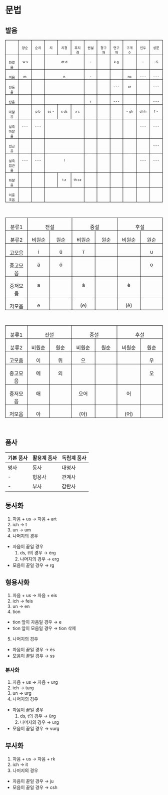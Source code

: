 # 문법

## 발음

<html>

<head>
<meta http-equiv=Content-Type content="text/html; charset=utf-8">
<meta name=Generator content="Microsoft Word 15 (filtered)">

</head>

<body lang=EN-US style='word-wrap:break-word'>

<div class=WordSection1>

<table class=MsoTableGrid border=1 cellspacing=0 cellpadding=0
 style='border-collapse:collapse;border:none'>
 <tr>
  <td width=50 valign=top style='width:37.6pt;border:solid windowtext 1.0pt;
  padding:0in 5.4pt 0in 5.4pt'>
  <p class=MsoNormal align=center style='margin-bottom:0in;text-align:center;
  line-height:normal'><span style='font-size:8.0pt'>&nbsp;</span></p>
  </td>
  <td width=50 valign=top style='width:37.6pt;border:solid windowtext 1.0pt;
  border-left:none;padding:0in 5.4pt 0in 5.4pt'>
  <p class=MsoNormal align=center style='margin-bottom:0in;text-align:center;
  line-height:normal'><span lang=KO style='font-size:8.0pt'>양순</span></p>
  </td>
  <td width=50 valign=top style='width:37.6pt;border:solid windowtext 1.0pt;
  border-left:none;padding:0in 5.4pt 0in 5.4pt'>
  <p class=MsoNormal align=center style='margin-bottom:0in;text-align:center;
  line-height:normal'><span lang=KO style='font-size:8.0pt'>순치</span></p>
  </td>
  <td width=50 valign=top style='width:37.6pt;border:solid windowtext 1.0pt;
  border-left:none;padding:0in 5.4pt 0in 5.4pt'>
  <p class=MsoNormal align=center style='margin-bottom:0in;text-align:center;
  line-height:normal'><span lang=KO style='font-size:8.0pt'>치</span></p>
  </td>
  <td width=50 valign=top style='width:37.6pt;border:solid windowtext 1.0pt;
  border-left:none;padding:0in 5.4pt 0in 5.4pt'>
  <p class=MsoNormal align=center style='margin-bottom:0in;text-align:center;
  line-height:normal'><span lang=KO style='font-size:8.0pt'>치경</span></p>
  </td>
  <td width=50 valign=top style='width:37.6pt;border:solid windowtext 1.0pt;
  border-left:none;padding:0in 5.4pt 0in 5.4pt'>
  <p class=MsoNormal align=center style='margin-bottom:0in;text-align:center;
  line-height:normal'><span lang=KO style='font-size:8.0pt'>후치경</span></p>
  </td>
  <td width=50 valign=top style='width:37.6pt;border:solid windowtext 1.0pt;
  border-left:none;padding:0in 5.4pt 0in 5.4pt'>
  <p class=MsoNormal align=center style='margin-bottom:0in;text-align:center;
  line-height:normal'><span lang=KO style='font-size:8.0pt'>권설</span></p>
  </td>
  <td width=50 valign=top style='width:37.6pt;border:solid windowtext 1.0pt;
  border-left:none;padding:0in 5.4pt 0in 5.4pt'>
  <p class=MsoNormal align=center style='margin-bottom:0in;text-align:center;
  line-height:normal'><span lang=KO style='font-size:8.0pt'>경구개</span></p>
  </td>
  <td width=50 valign=top style='width:37.6pt;border:solid windowtext 1.0pt;
  border-left:none;padding:0in 5.4pt 0in 5.4pt'>
  <p class=MsoNormal align=center style='margin-bottom:0in;text-align:center;
  line-height:normal'><span lang=KO style='font-size:8.0pt'>연구개</span></p>
  </td>
  <td width=50 valign=top style='width:37.6pt;border:solid windowtext 1.0pt;
  border-left:none;padding:0in 5.4pt 0in 5.4pt'>
  <p class=MsoNormal align=center style='margin-bottom:0in;text-align:center;
  line-height:normal'><span lang=KO style='font-size:8.0pt'>구개수</span></p>
  </td>
  <td width=50 valign=top style='width:37.6pt;border:solid windowtext 1.0pt;
  border-left:none;padding:0in 5.4pt 0in 5.4pt'>
  <p class=MsoNormal align=center style='margin-bottom:0in;text-align:center;
  line-height:normal'><span lang=KO style='font-size:8.0pt'>인두</span></p>
  </td>
  <td width=50 valign=top style='width:37.6pt;border:solid windowtext 1.0pt;
  border-left:none;padding:0in 5.4pt 0in 5.4pt'>
  <p class=MsoNormal align=center style='margin-bottom:0in;text-align:center;
  line-height:normal'><span lang=KO style='font-size:8.0pt'>성문</span></p>
  </td>
 </tr>
 <tr>
  <td width=50 valign=top style='width:37.6pt;border:solid windowtext 1.0pt;
  border-top:none;padding:0in 5.4pt 0in 5.4pt'>
  <p class=MsoNormal align=center style='margin-bottom:0in;text-align:center;
  line-height:normal'><span lang=KO style='font-size:8.0pt'>파열음</span></p>
  </td>
  <td width=50 valign=top style='width:37.6pt;border-top:none;border-left:none;
  border-bottom:solid windowtext 1.0pt;border-right:solid windowtext 1.0pt;
  padding:0in 5.4pt 0in 5.4pt'>
  <p class=MsoNormal align=center style='margin-bottom:0in;text-align:center;
  line-height:normal'><span style='font-size:8.0pt'> w v</span></p>
  </td>
  <td width=10 valign=top style='width:37.6pt;border-top:none;border-left:none;
  border-bottom:solid windowtext 1.0pt;border-right:solid windowtext 1.0pt;
  padding:0in 5.4pt 0in 5.4pt'>
  <p class=MsoNormal align=center style='margin-bottom:0in;text-align:center;
  line-height:normal'><span style='font-size:8.0pt'>&nbsp;</span></p>
  </td>
  <td width=150 colspan=3 valign=top style='width:112.8pt;border-top:none;
  border-left:none;border-bottom:solid windowtext 1.0pt;border-right:solid windowtext 1.0pt;
  padding:0in 5.4pt 0in 5.4pt'>
  <p class=MsoNormal align=center style='margin-bottom:0in;text-align:center;
  line-height:normal'><span style='font-size:8.0pt'>dt d</span></p>
  </td>
  <td width=50 valign=top style='width:37.6pt;border-top:none;border-left:none;
  border-bottom:solid windowtext 1.0pt;border-right:solid windowtext 1.0pt;
  padding:0in 5.4pt 0in 5.4pt'>
  <p class=MsoNormal align=center style='margin-bottom:0in;text-align:center;
  line-height:normal'><span style='font-size:8.0pt'>-</span></p>
  </td>
  <td width=50 valign=top style='width:37.6pt;border-top:none;border-left:none;
  border-bottom:solid windowtext 1.0pt;border-right:solid windowtext 1.0pt;
  padding:0in 5.4pt 0in 5.4pt'>
  <p class=MsoNormal align=center style='margin-bottom:0in;text-align:center;
  line-height:normal'><span style='font-size:8.0pt'>&nbsp;</span></p>
  </td>
  <td width=50 valign=top style='width:37.6pt;border-top:none;border-left:none;
  border-bottom:solid windowtext 1.0pt;border-right:solid windowtext 1.0pt;
  padding:0in 5.4pt 0in 5.4pt'>
  <p class=MsoNormal align=center style='margin-bottom:0in;text-align:center;
  line-height:normal'><span style='font-size:8.0pt'>k g</span></p>
  </td>
  <td width=50 valign=top style='width:37.6pt;border-top:none;border-left:none;
  border-bottom:solid windowtext 1.0pt;border-right:solid windowtext 1.0pt;
  padding:0in 5.4pt 0in 5.4pt'>
  <p class=MsoNormal align=center style='margin-bottom:0in;text-align:center;
  line-height:normal'><span style='font-size:8.0pt'>&nbsp;</span></p>
  </td>
  <td width=50 valign=top style='width:37.6pt;border-top:none;border-left:none;
  border-bottom:solid windowtext 1.0pt;border-right:solid windowtext 1.0pt;
  padding:0in 5.4pt 0in 5.4pt'>
  <p class=MsoNormal align=center style='margin-bottom:0in;text-align:center;
  line-height:normal'><span style='font-size:8.0pt'>-</span></p>
  </td>
  <td width=50 valign=top style='width:37.6pt;border-top:none;border-left:none;
  border-bottom:solid windowtext 1.0pt;border-right:solid windowtext 1.0pt;
  padding:0in 5.4pt 0in 5.4pt'>
  <p class=MsoNormal align=center style='margin-bottom:0in;text-align:center;
  line-height:normal'><span style='font-size:8.0pt'>-S</span></p>
  </td>
 </tr>
 <tr>
  <td width=50 valign=top style='width:37.6pt;border:solid windowtext 1.0pt;
  border-top:none;padding:0in 5.4pt 0in 5.4pt'>
  <p class=MsoNormal align=center style='margin-bottom:0in;text-align:center;
  line-height:normal'><span lang=KO style='font-size:8.0pt'>비음</span></p>
  </td>
  <td width=50 valign=top style='width:37.6pt;border-top:none;border-left:none;
  border-bottom:solid windowtext 1.0pt;border-right:solid windowtext 1.0pt;
  padding:0in 5.4pt 0in 5.4pt'>
  <p class=MsoNormal align=center style='margin-bottom:0in;text-align:center;
  line-height:normal'><span style='font-size:8.0pt'>m</span></p>
  </td>
  <td width=50 valign=top style='width:37.6pt;border-top:none;border-left:none;
  border-bottom:solid windowtext 1.0pt;border-right:solid windowtext 1.0pt;
  padding:0in 5.4pt 0in 5.4pt'>
  <p class=MsoNormal align=center style='margin-bottom:0in;text-align:center;
  line-height:normal'><span style='font-size:8.0pt'>&nbsp;</span></p>
  </td>
  <td width=150 colspan=3 valign=top style='width:112.8pt;border-top:none;
  border-left:none;border-bottom:solid windowtext 1.0pt;border-right:solid windowtext 1.0pt;
  padding:0in 5.4pt 0in 5.4pt'>
  <p class=MsoNormal align=center style='margin-bottom:0in;text-align:center;
  line-height:normal'><span style='font-size:8.0pt'>n</span></p>
  </td>
  <td width=50 valign=top style='width:37.6pt;border-top:none;border-left:none;
  border-bottom:solid windowtext 1.0pt;border-right:solid windowtext 1.0pt;
  padding:0in 5.4pt 0in 5.4pt'>
  <p class=MsoNormal align=center style='margin-bottom:0in;text-align:center;
  line-height:normal'><span style='font-size:8.0pt'>-</span></p>
  </td>
  <td width=50 valign=top style='width:37.6pt;border-top:none;border-left:none;
  border-bottom:solid windowtext 1.0pt;border-right:solid windowtext 1.0pt;
  padding:0in 5.4pt 0in 5.4pt'>
  <p class=MsoNormal align=center style='margin-bottom:0in;text-align:center;
  line-height:normal'><span style='font-size:8.0pt'>&nbsp;</span></p>
  </td>
  <td width=50 valign=top style='width:37.6pt;border-top:none;border-left:none;
  border-bottom:solid windowtext 1.0pt;border-right:solid windowtext 1.0pt;
  padding:0in 5.4pt 0in 5.4pt'>
  <p class=MsoNormal align=center style='margin-bottom:0in;text-align:center;
  line-height:normal'><span style='font-size:8.0pt'>&nbsp;</span></p>
  </td>
  <td width=50 valign=top style='width:37.6pt;border-top:none;border-left:none;
  border-bottom:solid windowtext 1.0pt;border-right:solid windowtext 1.0pt;
  padding:0in 5.4pt 0in 5.4pt'>
  <p class=MsoNormal align=center style='margin-bottom:0in;text-align:center;
  line-height:normal'><span style='font-size:8.0pt'>nc</span></p>
  </td>
  <td width=50 valign=top style='width:37.6pt;border-top:none;border-left:none;
  border-bottom:solid windowtext 1.0pt;border-right:solid windowtext 1.0pt;
  padding:0in 5.4pt 0in 5.4pt'>
  <p class=MsoNormal align=center style='margin-bottom:0in;text-align:center;
  line-height:normal'><span style='font-size:8.0pt'>---</span></p>
  </td>
  <td width=50 valign=top style='width:37.6pt;border-top:none;border-left:none;
  border-bottom:solid windowtext 1.0pt;border-right:solid windowtext 1.0pt;
  padding:0in 5.4pt 0in 5.4pt'>
  <p class=MsoNormal align=center style='margin-bottom:0in;text-align:center;
  line-height:normal'><span style='font-size:8.0pt'>---</span></p>
  </td>
 </tr>
 <tr>
  <td width=50 valign=top style='width:37.6pt;border:solid windowtext 1.0pt;
  border-top:none;padding:0in 5.4pt 0in 5.4pt'>
  <p class=MsoNormal align=center style='margin-bottom:0in;text-align:center;
  line-height:normal'><span lang=KO style='font-size:8.0pt'>전동음</span></p>
  </td>
  <td width=50 valign=top style='width:37.6pt;border-top:none;border-left:none;
  border-bottom:solid windowtext 1.0pt;border-right:solid windowtext 1.0pt;
  padding:0in 5.4pt 0in 5.4pt'>
  <p class=MsoNormal align=center style='margin-bottom:0in;text-align:center;
  line-height:normal'><span style='font-size:8.0pt'>&nbsp;</span></p>
  </td>
  <td width=50 valign=top style='width:37.6pt;border-top:none;border-left:none;
  border-bottom:solid windowtext 1.0pt;border-right:solid windowtext 1.0pt;
  padding:0in 5.4pt 0in 5.4pt'>
  <p class=MsoNormal align=center style='margin-bottom:0in;text-align:center;
  line-height:normal'><span style='font-size:8.0pt'>&nbsp;</span></p>
  </td>
  <td width=150 colspan=3 valign=top style='width:112.8pt;border-top:none;
  border-left:none;border-bottom:solid windowtext 1.0pt;border-right:solid windowtext 1.0pt;
  padding:0in 5.4pt 0in 5.4pt'>
  <p class=MsoNormal align=center style='margin-bottom:0in;text-align:center;
  line-height:normal'><span style='font-size:8.0pt'>&nbsp;</span></p>
  </td>
  <td width=50 valign=top style='width:37.6pt;border-top:none;border-left:none;
  border-bottom:solid windowtext 1.0pt;border-right:solid windowtext 1.0pt;
  padding:0in 5.4pt 0in 5.4pt'>
  <p class=MsoNormal align=center style='margin-bottom:0in;text-align:center;
  line-height:normal'><span style='font-size:8.0pt'>&nbsp;</span></p>
  </td>
  <td width=50 valign=top style='width:37.6pt;border-top:none;border-left:none;
  border-bottom:solid windowtext 1.0pt;border-right:solid windowtext 1.0pt;
  padding:0in 5.4pt 0in 5.4pt'>
  <p class=MsoNormal align=center style='margin-bottom:0in;text-align:center;
  line-height:normal'><span style='font-size:8.0pt'>&nbsp;</span></p>
  </td>
  <td width=50 valign=top style='width:37.6pt;border-top:none;border-left:none;
  border-bottom:solid windowtext 1.0pt;border-right:solid windowtext 1.0pt;
  padding:0in 5.4pt 0in 5.4pt'>
  <p class=MsoNormal align=center style='margin-bottom:0in;text-align:center;
  line-height:normal'><span style='font-size:8.0pt'>---</span></p>
  </td>
  <td width=50 valign=top style='width:37.6pt;border-top:none;border-left:none;
  border-bottom:solid windowtext 1.0pt;border-right:solid windowtext 1.0pt;
  padding:0in 5.4pt 0in 5.4pt'>
  <p class=MsoNormal align=center style='margin-bottom:0in;text-align:center;
  line-height:normal'><span style='font-size:8.0pt'>cr</span></p>
  </td>
  <td width=50 valign=top style='width:37.6pt;border-top:none;border-left:none;
  border-bottom:solid windowtext 1.0pt;border-right:solid windowtext 1.0pt;
  padding:0in 5.4pt 0in 5.4pt'>
  <p class=MsoNormal align=center style='margin-bottom:0in;text-align:center;
  line-height:normal'><span style='font-size:8.0pt'>&nbsp;</span></p>
  </td>
  <td width=50 valign=top style='width:37.6pt;border-top:none;border-left:none;
  border-bottom:solid windowtext 1.0pt;border-right:solid windowtext 1.0pt;
  padding:0in 5.4pt 0in 5.4pt'>
  <p class=MsoNormal align=center style='margin-bottom:0in;text-align:center;
  line-height:normal'><span style='font-size:8.0pt'>---</span></p>
  </td>
 </tr>
 <tr>
  <td width=50 valign=top style='width:37.6pt;border:solid windowtext 1.0pt;
  border-top:none;padding:0in 5.4pt 0in 5.4pt'>
  <p class=MsoNormal align=center style='margin-bottom:0in;text-align:center;
  line-height:normal'><span lang=KO style='font-size:8.0pt'>탄음</span></p>
  </td>
  <td width=50 valign=top style='width:37.6pt;border-top:none;border-left:none;
  border-bottom:solid windowtext 1.0pt;border-right:solid windowtext 1.0pt;
  padding:0in 5.4pt 0in 5.4pt'>
  <p class=MsoNormal align=center style='margin-bottom:0in;text-align:center;
  line-height:normal'><span style='font-size:8.0pt'>&nbsp;</span></p>
  </td>
  <td width=50 valign=top style='width:37.6pt;border-top:none;border-left:none;
  border-bottom:solid windowtext 1.0pt;border-right:solid windowtext 1.0pt;
  padding:0in 5.4pt 0in 5.4pt'>
  <p class=MsoNormal align=center style='margin-bottom:0in;text-align:center;
  line-height:normal'><span style='font-size:8.0pt'>&nbsp;</span></p>
  </td>
  <td width=150 colspan=3 valign=top style='width:112.8pt;border-top:none;
  border-left:none;border-bottom:solid windowtext 1.0pt;border-right:solid windowtext 1.0pt;
  padding:0in 5.4pt 0in 5.4pt'>
  <p class=MsoNormal align=center style='margin-bottom:0in;text-align:center;
  line-height:normal'><span style='font-size:8.0pt'>&nbsp;</span></p>
  </td>
  <td width=50 valign=top style='width:37.6pt;border-top:none;border-left:none;
  border-bottom:solid windowtext 1.0pt;border-right:solid windowtext 1.0pt;
  padding:0in 5.4pt 0in 5.4pt'>
  <p class=MsoNormal align=center style='margin-bottom:0in;text-align:center;
  line-height:normal'><span style='font-size:8.0pt'>r</span></p>
  </td>
  <td width=50 valign=top style='width:37.6pt;border-top:none;border-left:none;
  border-bottom:solid windowtext 1.0pt;border-right:solid windowtext 1.0pt;
  padding:0in 5.4pt 0in 5.4pt'>
  <p class=MsoNormal align=center style='margin-bottom:0in;text-align:center;
  line-height:normal'><span style='font-size:8.0pt'>&nbsp;</span></p>
  </td>
  <td width=50 valign=top style='width:37.6pt;border-top:none;border-left:none;
  border-bottom:solid windowtext 1.0pt;border-right:solid windowtext 1.0pt;
  padding:0in 5.4pt 0in 5.4pt'>
  <p class=MsoNormal align=center style='margin-bottom:0in;text-align:center;
  line-height:normal'><span style='font-size:8.0pt'>---</span></p>
  </td>
  <td width=50 valign=top style='width:37.6pt;border-top:none;border-left:none;
  border-bottom:solid windowtext 1.0pt;border-right:solid windowtext 1.0pt;
  padding:0in 5.4pt 0in 5.4pt'>
  <p class=MsoNormal align=center style='margin-bottom:0in;text-align:center;
  line-height:normal'><span style='font-size:8.0pt'>&nbsp;</span></p>
  </td>
  <td width=50 valign=top style='width:37.6pt;border-top:none;border-left:none;
  border-bottom:solid windowtext 1.0pt;border-right:solid windowtext 1.0pt;
  padding:0in 5.4pt 0in 5.4pt'>
  <p class=MsoNormal align=center style='margin-bottom:0in;text-align:center;
  line-height:normal'><span style='font-size:8.0pt'>&nbsp;</span></p>
  </td>
  <td width=50 valign=top style='width:37.6pt;border-top:none;border-left:none;
  border-bottom:solid windowtext 1.0pt;border-right:solid windowtext 1.0pt;
  padding:0in 5.4pt 0in 5.4pt'>
  <p class=MsoNormal align=center style='margin-bottom:0in;text-align:center;
  line-height:normal'><span style='font-size:8.0pt'>---</span></p>
  </td>
 </tr>
 <tr>
  <td width=50 valign=top style='width:37.6pt;border:solid windowtext 1.0pt;
  border-top:none;padding:0in 5.4pt 0in 5.4pt'>
  <p class=MsoNormal align=center style='margin-bottom:0in;text-align:center;
  line-height:normal'><span lang=KO style='font-size:8.0pt'>마찰음</span></p>
  </td>
  <td width=50 valign=top style='width:37.6pt;border-top:none;border-left:none;
  border-bottom:solid windowtext 1.0pt;border-right:solid windowtext 1.0pt;
  padding:0in 5.4pt 0in 5.4pt'>
  <p class=MsoNormal align=center style='margin-bottom:0in;text-align:center;
  line-height:normal'><span style='font-size:8.0pt'>&nbsp;</span></p>
  </td>
  <td width=50 valign=top style='width:37.6pt;border-top:none;border-left:none;
  border-bottom:solid windowtext 1.0pt;border-right:solid windowtext 1.0pt;
  padding:0in 5.4pt 0in 5.4pt'>
  <p class=MsoNormal align=center style='margin-bottom:0in;text-align:center;
  line-height:normal'><span style='font-size:8.0pt'>p b</span></p>
  </td>
  <td width=50 valign=top style='width:37.6pt;border-top:none;border-left:none;
  border-bottom:solid windowtext 1.0pt;border-right:solid windowtext 1.0pt;
  padding:0in 5.4pt 0in 5.4pt'>
  <p class=MsoNormal align=center style='margin-bottom:0in;text-align:center;
  line-height:normal'><span style='font-size:8.0pt'>ss -</span></p>
  </td>
  <td width=50 valign=top style='width:37.6pt;border-top:none;border-left:none;
  border-bottom:solid windowtext 1.0pt;border-right:solid windowtext 1.0pt;
  padding:0in 5.4pt 0in 5.4pt'>
  <p class=MsoNormal align=center style='margin-bottom:0in;text-align:center;
  line-height:normal'><span style='font-size:8.0pt'>s ds</span></p>
  </td>
  <td width=50 valign=top style='width:37.6pt;border-top:none;border-left:none;
  border-bottom:solid windowtext 1.0pt;border-right:solid windowtext 1.0pt;
  padding:0in 5.4pt 0in 5.4pt'>
  <p class=MsoNormal align=center style='margin-bottom:0in;text-align:center;
  line-height:normal'><span style='font-size:8.0pt'>x c</span></p>
  </td>
  <td width=50 valign=top style='width:37.6pt;border-top:none;border-left:none;
  border-bottom:solid windowtext 1.0pt;border-right:solid windowtext 1.0pt;
  padding:0in 5.4pt 0in 5.4pt'>
  <p class=MsoNormal align=center style='margin-bottom:0in;text-align:center;
  line-height:normal'><span style='font-size:8.0pt'>&nbsp;</span></p>
  </td>
  <td width=50 valign=top style='width:37.6pt;border-top:none;border-left:none;
  border-bottom:solid windowtext 1.0pt;border-right:solid windowtext 1.0pt;
  padding:0in 5.4pt 0in 5.4pt'>
  <p class=MsoNormal align=center style='margin-bottom:0in;text-align:center;
  line-height:normal'><span style='font-size:8.0pt'>&nbsp;</span></p>
  </td>
  <td width=50 valign=top style='width:37.6pt;border-top:none;border-left:none;
  border-bottom:solid windowtext 1.0pt;border-right:solid windowtext 1.0pt;
  padding:0in 5.4pt 0in 5.4pt'>
  <p class=MsoNormal align=center style='margin-bottom:0in;text-align:center;
  line-height:normal'><span style='font-size:8.0pt'>&nbsp;</span></p>
  </td>
  <td width=50 valign=top style='width:37.6pt;border-top:none;border-left:none;
  border-bottom:solid windowtext 1.0pt;border-right:solid windowtext 1.0pt;
  padding:0in 5.4pt 0in 5.4pt'>
  <p class=MsoNormal align=center style='margin-bottom:0in;text-align:center;
  line-height:normal'><span style='font-size:8.0pt'>- gh</span></p>
  </td>
  <td width=50 valign=top style='width:37.6pt;border-top:none;border-left:none;
  border-bottom:solid windowtext 1.0pt;border-right:solid windowtext 1.0pt;
  padding:0in 5.4pt 0in 5.4pt'>
  <p class=MsoNormal align=center style='margin-bottom:0in;text-align:center;
  line-height:normal'><span style='font-size:8.0pt'>ch h</span></p>
  </td>
  <td width=50 valign=top style='width:37.6pt;border-top:none;border-left:none;
  border-bottom:solid windowtext 1.0pt;border-right:solid windowtext 1.0pt;
  padding:0in 5.4pt 0in 5.4pt'>
  <p class=MsoNormal align=center style='margin-bottom:0in;text-align:center;
  line-height:normal'><span style='font-size:8.0pt'>f -</span></p>
  </td>
 </tr>
 <tr>
  <td width=50 valign=top style='width:37.6pt;border:solid windowtext 1.0pt;
  border-top:none;padding:0in 5.4pt 0in 5.4pt'>
  <p class=MsoNormal align=center style='margin-bottom:0in;text-align:center;
  line-height:normal'><span lang=KO style='font-size:8.0pt'>설측 마찰음</span></p>
  </td>
  <td width=50 valign=top style='width:37.6pt;border-top:none;border-left:none;
  border-bottom:solid windowtext 1.0pt;border-right:solid windowtext 1.0pt;
  padding:0in 5.4pt 0in 5.4pt'>
  <p class=MsoNormal align=center style='margin-bottom:0in;text-align:center;
  line-height:normal'><span style='font-size:8.0pt'>---</span></p>
  </td>
  <td width=50 valign=top style='width:37.6pt;border-top:none;border-left:none;
  border-bottom:solid windowtext 1.0pt;border-right:solid windowtext 1.0pt;
  padding:0in 5.4pt 0in 5.4pt'>
  <p class=MsoNormal align=center style='margin-bottom:0in;text-align:center;
  line-height:normal'><span style='font-size:8.0pt'>---</span></p>
  </td>
  <td width=150 colspan=3 valign=top style='width:112.8pt;border-top:none;
  border-left:none;border-bottom:solid windowtext 1.0pt;border-right:solid windowtext 1.0pt;
  padding:0in 5.4pt 0in 5.4pt'>
  <p class=MsoNormal align=center style='margin-bottom:0in;text-align:center;
  line-height:normal'><span style='font-size:8.0pt'>&nbsp;</span></p>
  </td>
  <td width=50 valign=top style='width:37.6pt;border-top:none;border-left:none;
  border-bottom:solid windowtext 1.0pt;border-right:solid windowtext 1.0pt;
  padding:0in 5.4pt 0in 5.4pt'>
  <p class=MsoNormal align=center style='margin-bottom:0in;text-align:center;
  line-height:normal'><span style='font-size:8.0pt'>&nbsp;</span></p>
  </td>
  <td width=50 valign=top style='width:37.6pt;border-top:none;border-left:none;
  border-bottom:solid windowtext 1.0pt;border-right:solid windowtext 1.0pt;
  padding:0in 5.4pt 0in 5.4pt'>
  <p class=MsoNormal align=center style='margin-bottom:0in;text-align:center;
  line-height:normal'><span style='font-size:8.0pt'>&nbsp;</span></p>
  </td>
  <td width=50 valign=top style='width:37.6pt;border-top:none;border-left:none;
  border-bottom:solid windowtext 1.0pt;border-right:solid windowtext 1.0pt;
  padding:0in 5.4pt 0in 5.4pt'>
  <p class=MsoNormal align=center style='margin-bottom:0in;text-align:center;
  line-height:normal'><span style='font-size:8.0pt'>&nbsp;</span></p>
  </td>
  <td width=50 valign=top style='width:37.6pt;border-top:none;border-left:none;
  border-bottom:solid windowtext 1.0pt;border-right:solid windowtext 1.0pt;
  padding:0in 5.4pt 0in 5.4pt'>
  <p class=MsoNormal align=center style='margin-bottom:0in;text-align:center;
  line-height:normal'><span style='font-size:8.0pt'>&nbsp;</span></p>
  </td>
  <td width=50 valign=top style='width:37.6pt;border-top:none;border-left:none;
  border-bottom:solid windowtext 1.0pt;border-right:solid windowtext 1.0pt;
  padding:0in 5.4pt 0in 5.4pt'>
  <p class=MsoNormal align=center style='margin-bottom:0in;text-align:center;
  line-height:normal'><span style='font-size:8.0pt'>---</span></p>
  </td>
  <td width=50 valign=top style='width:37.6pt;border-top:none;border-left:none;
  border-bottom:solid windowtext 1.0pt;border-right:solid windowtext 1.0pt;
  padding:0in 5.4pt 0in 5.4pt'>
  <p class=MsoNormal align=center style='margin-bottom:0in;text-align:center;
  line-height:normal'><span style='font-size:8.0pt'>---</span></p>
  </td>
 </tr>
 <tr>
  <td width=50 valign=top style='width:37.6pt;border:solid windowtext 1.0pt;
  border-top:none;padding:0in 5.4pt 0in 5.4pt'>
  <p class=MsoNormal align=center style='margin-bottom:0in;text-align:center;
  line-height:normal'><span lang=KO style='font-size:8.0pt'>접근음</span></p>
  </td>
  <td width=50 valign=top style='width:37.6pt;border-top:none;border-left:none;
  border-bottom:solid windowtext 1.0pt;border-right:solid windowtext 1.0pt;
  padding:0in 5.4pt 0in 5.4pt'>
  <p class=MsoNormal align=center style='margin-bottom:0in;text-align:center;
  line-height:normal'><span style='font-size:8.0pt'>&nbsp;</span></p>
  </td>
  <td width=50 valign=top style='width:37.6pt;border-top:none;border-left:none;
  border-bottom:solid windowtext 1.0pt;border-right:solid windowtext 1.0pt;
  padding:0in 5.4pt 0in 5.4pt'>
  <p class=MsoNormal align=center style='margin-bottom:0in;text-align:center;
  line-height:normal'><span style='font-size:8.0pt'>&nbsp;</span></p>
  </td>
  <td width=150 colspan=3 valign=top style='width:112.8pt;border-top:none;
  border-left:none;border-bottom:solid windowtext 1.0pt;border-right:solid windowtext 1.0pt;
  padding:0in 5.4pt 0in 5.4pt'>
  <p class=MsoNormal align=center style='margin-bottom:0in;text-align:center;
  line-height:normal'><span style='font-size:8.0pt'>&nbsp;</span></p>
  </td>
  <td width=50 valign=top style='width:37.6pt;border-top:none;border-left:none;
  border-bottom:solid windowtext 1.0pt;border-right:solid windowtext 1.0pt;
  padding:0in 5.4pt 0in 5.4pt'>
  <p class=MsoNormal align=center style='margin-bottom:0in;text-align:center;
  line-height:normal'><span style='font-size:8.0pt'>&nbsp;</span></p>
  </td>
  <td width=50 valign=top style='width:37.6pt;border-top:none;border-left:none;
  border-bottom:solid windowtext 1.0pt;border-right:solid windowtext 1.0pt;
  padding:0in 5.4pt 0in 5.4pt'>
  <p class=MsoNormal align=center style='margin-bottom:0in;text-align:center;
  line-height:normal'><span style='font-size:8.0pt'>&nbsp;</span></p>
  </td>
  <td width=50 valign=top style='width:37.6pt;border-top:none;border-left:none;
  border-bottom:solid windowtext 1.0pt;border-right:solid windowtext 1.0pt;
  padding:0in 5.4pt 0in 5.4pt'>
  <p class=MsoNormal align=center style='margin-bottom:0in;text-align:center;
  line-height:normal'><span style='font-size:8.0pt'>&nbsp;</span></p>
  </td>
  <td width=50 valign=top style='width:37.6pt;border-top:none;border-left:none;
  border-bottom:solid windowtext 1.0pt;border-right:solid windowtext 1.0pt;
  padding:0in 5.4pt 0in 5.4pt'>
  <p class=MsoNormal align=center style='margin-bottom:0in;text-align:center;
  line-height:normal'><span style='font-size:8.0pt'>&nbsp;</span></p>
  </td>
  <td width=50 valign=top style='width:37.6pt;border-top:none;border-left:none;
  border-bottom:solid windowtext 1.0pt;border-right:solid windowtext 1.0pt;
  padding:0in 5.4pt 0in 5.4pt'>
  <p class=MsoNormal align=center style='margin-bottom:0in;text-align:center;
  line-height:normal'><span style='font-size:8.0pt'>&nbsp;</span></p>
  </td>
  <td width=50 valign=top style='width:37.6pt;border-top:none;border-left:none;
  border-bottom:solid windowtext 1.0pt;border-right:solid windowtext 1.0pt;
  padding:0in 5.4pt 0in 5.4pt'>
  <p class=MsoNormal align=center style='margin-bottom:0in;text-align:center;
  line-height:normal'><span style='font-size:8.0pt'>---</span></p>
  </td>
 </tr>
 <tr>
  <td width=50 valign=top style='width:37.6pt;border:solid windowtext 1.0pt;
  border-top:none;padding:0in 5.4pt 0in 5.4pt'>
  <p class=MsoNormal align=center style='margin-bottom:0in;text-align:center;
  line-height:normal'><span lang=KO style='font-size:8.0pt'>설측 접근음</span></p>
  </td>
  <td width=50 valign=top style='width:37.6pt;border-top:none;border-left:none;
  border-bottom:solid windowtext 1.0pt;border-right:solid windowtext 1.0pt;
  padding:0in 5.4pt 0in 5.4pt'>
  <p class=MsoNormal align=center style='margin-bottom:0in;text-align:center;
  line-height:normal'><span style='font-size:8.0pt'>---</span></p>
  </td>
  <td width=50 valign=top style='width:37.6pt;border-top:none;border-left:none;
  border-bottom:solid windowtext 1.0pt;border-right:solid windowtext 1.0pt;
  padding:0in 5.4pt 0in 5.4pt'>
  <p class=MsoNormal align=center style='margin-bottom:0in;text-align:center;
  line-height:normal'><span style='font-size:8.0pt'>---</span></p>
  </td>
  <td width=150 colspan=3 valign=top style='width:112.8pt;border-top:none;
  border-left:none;border-bottom:solid windowtext 1.0pt;border-right:solid windowtext 1.0pt;
  padding:0in 5.4pt 0in 5.4pt'>
  <p class=MsoNormal align=center style='margin-bottom:0in;text-align:center;
  line-height:normal'><span style='font-size:8.0pt'>l</span></p>
  </td>
  <td width=50 valign=top style='width:37.6pt;border-top:none;border-left:none;
  border-bottom:solid windowtext 1.0pt;border-right:solid windowtext 1.0pt;
  padding:0in 5.4pt 0in 5.4pt'>
  <p class=MsoNormal align=center style='margin-bottom:0in;text-align:center;
  line-height:normal'><span style='font-size:8.0pt'>&nbsp;</span></p>
  </td>
  <td width=50 valign=top style='width:37.6pt;border-top:none;border-left:none;
  border-bottom:solid windowtext 1.0pt;border-right:solid windowtext 1.0pt;
  padding:0in 5.4pt 0in 5.4pt'>
  <p class=MsoNormal align=center style='margin-bottom:0in;text-align:center;
  line-height:normal'><span style='font-size:8.0pt'>&nbsp;</span></p>
  </td>
  <td width=50 valign=top style='width:37.6pt;border-top:none;border-left:none;
  border-bottom:solid windowtext 1.0pt;border-right:solid windowtext 1.0pt;
  padding:0in 5.4pt 0in 5.4pt'>
  <p class=MsoNormal align=center style='margin-bottom:0in;text-align:center;
  line-height:normal'><span style='font-size:8.0pt'>&nbsp;</span></p>
  </td>
  <td width=50 valign=top style='width:37.6pt;border-top:none;border-left:none;
  border-bottom:solid windowtext 1.0pt;border-right:solid windowtext 1.0pt;
  padding:0in 5.4pt 0in 5.4pt'>
  <p class=MsoNormal align=center style='margin-bottom:0in;text-align:center;
  line-height:normal'><span style='font-size:8.0pt'>&nbsp;</span></p>
  </td>
  <td width=50 valign=top style='width:37.6pt;border-top:none;border-left:none;
  border-bottom:solid windowtext 1.0pt;border-right:solid windowtext 1.0pt;
  padding:0in 5.4pt 0in 5.4pt'>
  <p class=MsoNormal align=center style='margin-bottom:0in;text-align:center;
  line-height:normal'><span style='font-size:8.0pt'>---</span></p>
  </td>
  <td width=50 valign=top style='width:37.6pt;border-top:none;border-left:none;
  border-bottom:solid windowtext 1.0pt;border-right:solid windowtext 1.0pt;
  padding:0in 5.4pt 0in 5.4pt'>
  <p class=MsoNormal align=center style='margin-bottom:0in;text-align:center;
  line-height:normal'><span style='font-size:8.0pt'>---</span></p>
  </td>
 </tr>
 <tr>
  <td width=50 valign=top style='width:37.6pt;border:solid windowtext 1.0pt;
  border-top:none;padding:0in 5.4pt 0in 5.4pt'>
  <p class=MsoNormal align=center style='margin-bottom:0in;text-align:center;
  line-height:normal'><span lang=KO style='font-size:8.0pt'>파찰음</span></p>
  </td>
  <td width=50 valign=top style='width:37.6pt;border-top:none;border-left:none;
  border-bottom:solid windowtext 1.0pt;border-right:solid windowtext 1.0pt;
  padding:0in 5.4pt 0in 5.4pt'>
  <p class=MsoNormal align=center style='margin-bottom:0in;text-align:center;
  line-height:normal'><span style='font-size:8.0pt'>&nbsp;</span></p>
  </td>
  <td width=50 valign=top style='width:37.6pt;border-top:none;border-left:none;
  border-bottom:solid windowtext 1.0pt;border-right:solid windowtext 1.0pt;
  padding:0in 5.4pt 0in 5.4pt'>
  <p class=MsoNormal align=center style='margin-bottom:0in;text-align:center;
  line-height:normal'><span style='font-size:8.0pt'>&nbsp;</span></p>
  </td>
  <td width=50 valign=top style='width:37.6pt;border-top:none;border-left:none;
  border-bottom:solid windowtext 1.0pt;border-right:solid windowtext 1.0pt;
  padding:0in 5.4pt 0in 5.4pt'>
  <p class=MsoNormal align=center style='margin-bottom:0in;text-align:center;
  line-height:normal'><span style='font-size:8.0pt'>&nbsp;</span></p>
  </td>
  <td width=50 valign=top style='width:37.6pt;border-top:none;border-left:none;
  border-bottom:solid windowtext 1.0pt;border-right:solid windowtext 1.0pt;
  padding:0in 5.4pt 0in 5.4pt'>
  <p class=MsoNormal align=center style='margin-bottom:0in;text-align:center;
  line-height:normal'><span style='font-size:8.0pt'>t z</span></p>
  </td>
  <td width=50 valign=top style='width:37.6pt;border-top:none;border-left:none;
  border-bottom:solid windowtext 1.0pt;border-right:solid windowtext 1.0pt;
  padding:0in 5.4pt 0in 5.4pt'>
  <p class=MsoNormal align=center style='margin-bottom:0in;text-align:center;
  line-height:normal'><span style='font-size:8.0pt'>th cz</span></p>
  </td>
  <td width=50 valign=top style='width:37.6pt;border-top:none;border-left:none;
  border-bottom:solid windowtext 1.0pt;border-right:solid windowtext 1.0pt;
  padding:0in 5.4pt 0in 5.4pt'>
  <p class=MsoNormal align=center style='margin-bottom:0in;text-align:center;
  line-height:normal'><span style='font-size:8.0pt'>&nbsp;</span></p>
  </td>
  <td width=50 valign=top style='width:37.6pt;border-top:none;border-left:none;
  border-bottom:solid windowtext 1.0pt;border-right:solid windowtext 1.0pt;
  padding:0in 5.4pt 0in 5.4pt'>
  <p class=MsoNormal align=center style='margin-bottom:0in;text-align:center;
  line-height:normal'><span style='font-size:8.0pt'>&nbsp;</span></p>
  </td>
  <td width=50 valign=top style='width:37.6pt;border-top:none;border-left:none;
  border-bottom:solid windowtext 1.0pt;border-right:solid windowtext 1.0pt;
  padding:0in 5.4pt 0in 5.4pt'>
  <p class=MsoNormal align=center style='margin-bottom:0in;text-align:center;
  line-height:normal'><span style='font-size:8.0pt'>&nbsp;</span></p>
  </td>
  <td width=50 valign=top style='width:37.6pt;border-top:none;border-left:none;
  border-bottom:solid windowtext 1.0pt;border-right:solid windowtext 1.0pt;
  padding:0in 5.4pt 0in 5.4pt'>
  <p class=MsoNormal align=center style='margin-bottom:0in;text-align:center;
  line-height:normal'><span style='font-size:8.0pt'>&nbsp;</span></p>
  </td>
  <td width=50 valign=top style='width:37.6pt;border-top:none;border-left:none;
  border-bottom:solid windowtext 1.0pt;border-right:solid windowtext 1.0pt;
  padding:0in 5.4pt 0in 5.4pt'>
  <p class=MsoNormal align=center style='margin-bottom:0in;text-align:center;
  line-height:normal'><span style='font-size:8.0pt'>&nbsp;</span></p>
  </td>
  <td width=50 valign=top style='width:37.6pt;border-top:none;border-left:none;
  border-bottom:solid windowtext 1.0pt;border-right:solid windowtext 1.0pt;
  padding:0in 5.4pt 0in 5.4pt'>
  <p class=MsoNormal align=center style='margin-bottom:0in;text-align:center;
  line-height:normal'><span style='font-size:8.0pt'>&nbsp;</span></p>
  </td>
 </tr>
 <tr>
  <td width=50 valign=top style='width:37.6pt;border:solid windowtext 1.0pt;
  border-top:none;padding:0in 5.4pt 0in 5.4pt'>
  <p class=MsoNormal align=center style='margin-bottom:0in;text-align:center;
  line-height:normal'><span lang=KO style='font-size:8.0pt'>이중 조음</span></p>
  </td>
  <td width=50 valign=top style='width:37.6pt;border-top:none;border-left:none;
  border-bottom:solid windowtext 1.0pt;border-right:solid windowtext 1.0pt;
  padding:0in 5.4pt 0in 5.4pt'>
  <p class=MsoNormal align=center style='margin-bottom:0in;text-align:center;
  line-height:normal'><span style='font-size:8.0pt'>&nbsp;</span></p>
  </td>
  <td width=50 valign=top style='width:37.6pt;border-top:none;border-left:none;
  border-bottom:solid windowtext 1.0pt;border-right:solid windowtext 1.0pt;
  padding:0in 5.4pt 0in 5.4pt'>
  <p class=MsoNormal align=center style='margin-bottom:0in;text-align:center;
  line-height:normal'><span style='font-size:8.0pt'>&nbsp;</span></p>
  </td>
  <td width=150 colspan=3 valign=top style='width:112.8pt;border-top:none;
  border-left:none;border-bottom:solid windowtext 1.0pt;border-right:solid windowtext 1.0pt;
  padding:0in 5.4pt 0in 5.4pt'>
  <p class=MsoNormal align=center style='margin-bottom:0in;text-align:center;
  line-height:normal'><span style='font-size:8.0pt'>&nbsp;</span></p>
  </td>
  <td width=50 valign=top style='width:37.6pt;border-top:none;border-left:none;
  border-bottom:solid windowtext 1.0pt;border-right:solid windowtext 1.0pt;
  padding:0in 5.4pt 0in 5.4pt'>
  <p class=MsoNormal align=center style='margin-bottom:0in;text-align:center;
  line-height:normal'><span style='font-size:8.0pt'>&nbsp;</span></p>
  </td>
  <td width=50 valign=top style='width:37.6pt;border-top:none;border-left:none;
  border-bottom:solid windowtext 1.0pt;border-right:solid windowtext 1.0pt;
  padding:0in 5.4pt 0in 5.4pt'>
  <p class=MsoNormal align=center style='margin-bottom:0in;text-align:center;
  line-height:normal'><span style='font-size:8.0pt'>&nbsp;</span></p>
  </td>
  <td width=50 valign=top style='width:37.6pt;border-top:none;border-left:none;
  border-bottom:solid windowtext 1.0pt;border-right:solid windowtext 1.0pt;
  padding:0in 5.4pt 0in 5.4pt'>
  <p class=MsoNormal align=center style='margin-bottom:0in;text-align:center;
  line-height:normal'><span style='font-size:8.0pt'>&nbsp;</span></p>
  </td>
  <td width=50 valign=top style='width:37.6pt;border-top:none;border-left:none;
  border-bottom:solid windowtext 1.0pt;border-right:solid windowtext 1.0pt;
  padding:0in 5.4pt 0in 5.4pt'>
  <p class=MsoNormal align=center style='margin-bottom:0in;text-align:center;
  line-height:normal'><span style='font-size:8.0pt'>&nbsp;</span></p>
  </td>
  <td width=50 valign=top style='width:37.6pt;border-top:none;border-left:none;
  border-bottom:solid windowtext 1.0pt;border-right:solid windowtext 1.0pt;
  padding:0in 5.4pt 0in 5.4pt'>
  <p class=MsoNormal align=center style='margin-bottom:0in;text-align:center;
  line-height:normal'><span style='font-size:8.0pt'>&nbsp;</span></p>
  </td>
  <td width=50 valign=top style='width:37.6pt;border-top:none;border-left:none;
  border-bottom:solid windowtext 1.0pt;border-right:solid windowtext 1.0pt;
  padding:0in 5.4pt 0in 5.4pt'>
  <p class=MsoNormal align=center style='margin-bottom:0in;text-align:center;
  line-height:normal'><span style='font-size:8.0pt'>&nbsp;</span></p>
  </td>
 </tr>
</table>

<p class=MsoNormal>&nbsp;</p>

<table class=MsoTableGrid border=1 cellspacing=0 cellpadding=0
 style='border-collapse:collapse;border:none'>
 <tr>
  <td width=86 valign=top style='width:64.45pt;border:solid windowtext 1.0pt;
  padding:0in 5.4pt 0in 5.4pt'>
  <p class=MsoNormal align=center style='margin-bottom:0in;text-align:center;
  line-height:normal'><span lang=KO>분류</span>1</p>
  </td>
  <td width=172 colspan=2 valign=top style='width:128.9pt;border:solid windowtext 1.0pt;
  border-left:none;padding:0in 5.4pt 0in 5.4pt'>
  <p class=MsoNormal align=center style='margin-bottom:0in;text-align:center;
  line-height:normal'><span lang=KO>전설</span></p>
  </td>
  <td width=172 colspan=2 valign=top style='width:128.9pt;border:solid windowtext 1.0pt;
  border-left:none;padding:0in 5.4pt 0in 5.4pt'>
  <p class=MsoNormal align=center style='margin-bottom:0in;text-align:center;
  line-height:normal'><span lang=KO>중설</span></p>
  </td>
  <td width=172 colspan=2 valign=top style='width:128.9pt;border:solid windowtext 1.0pt;
  border-left:none;padding:0in 5.4pt 0in 5.4pt'>
  <p class=MsoNormal align=center style='margin-bottom:0in;text-align:center;
  line-height:normal'><span lang=KO>후설</span></p>
  </td>
 </tr>
 <tr>
  <td width=86 valign=top style='width:64.45pt;border:solid windowtext 1.0pt;
  border-top:none;padding:0in 5.4pt 0in 5.4pt'>
  <p class=MsoNormal align=center style='margin-bottom:0in;text-align:center;
  line-height:normal'><span lang=KO>분류</span>2</p>
  </td>
  <td width=86 valign=top style='width:64.45pt;border-top:none;border-left:
  none;border-bottom:solid windowtext 1.0pt;border-right:solid windowtext 1.0pt;
  padding:0in 5.4pt 0in 5.4pt'>
  <p class=MsoNormal align=center style='margin-bottom:0in;text-align:center;
  line-height:normal'><span lang=KO>비원순</span></p>
  </td>
  <td width=86 valign=top style='width:64.45pt;border-top:none;border-left:
  none;border-bottom:solid windowtext 1.0pt;border-right:solid windowtext 1.0pt;
  padding:0in 5.4pt 0in 5.4pt'>
  <p class=MsoNormal align=center style='margin-bottom:0in;text-align:center;
  line-height:normal'><span lang=KO>원순</span></p>
  </td>
  <td width=86 valign=top style='width:64.45pt;border-top:none;border-left:
  none;border-bottom:solid windowtext 1.0pt;border-right:solid windowtext 1.0pt;
  padding:0in 5.4pt 0in 5.4pt'>
  <p class=MsoNormal align=center style='margin-bottom:0in;text-align:center;
  line-height:normal'><span lang=KO>비원순</span></p>
  </td>
  <td width=86 valign=top style='width:64.45pt;border-top:none;border-left:
  none;border-bottom:solid windowtext 1.0pt;border-right:solid windowtext 1.0pt;
  padding:0in 5.4pt 0in 5.4pt'>
  <p class=MsoNormal align=center style='margin-bottom:0in;text-align:center;
  line-height:normal'><span lang=KO>원순</span></p>
  </td>
  <td width=86 valign=top style='width:64.45pt;border-top:none;border-left:
  none;border-bottom:solid windowtext 1.0pt;border-right:solid windowtext 1.0pt;
  padding:0in 5.4pt 0in 5.4pt'>
  <p class=MsoNormal align=center style='margin-bottom:0in;text-align:center;
  line-height:normal'><span lang=KO>비원순</span></p>
  </td>
  <td width=86 valign=top style='width:64.45pt;border-top:none;border-left:
  none;border-bottom:solid windowtext 1.0pt;border-right:solid windowtext 1.0pt;
  padding:0in 5.4pt 0in 5.4pt'>
  <p class=MsoNormal align=center style='margin-bottom:0in;text-align:center;
  line-height:normal'><span lang=KO>원순</span></p>
  </td>
 </tr>
 <tr>
  <td width=86 valign=top style='width:64.45pt;border:solid windowtext 1.0pt;
  border-top:none;padding:0in 5.4pt 0in 5.4pt'>
  <p class=MsoNormal align=center style='margin-bottom:0in;text-align:center;
  line-height:normal'><span lang=KO>고모음</span></p>
  </td>
  <td width=86 valign=top style='width:64.45pt;border-top:none;border-left:
  none;border-bottom:solid windowtext 1.0pt;border-right:solid windowtext 1.0pt;
  padding:0in 5.4pt 0in 5.4pt'>
  <p class=MsoNormal align=center style='margin-bottom:0in;text-align:center;
  line-height:normal'>i</p>
  </td>
  <td width=86 valign=top style='width:64.45pt;border-top:none;border-left:
  none;border-bottom:solid windowtext 1.0pt;border-right:solid windowtext 1.0pt;
  padding:0in 5.4pt 0in 5.4pt'>
  <p class=MsoNormal align=center style='margin-bottom:0in;text-align:center;
  line-height:normal'>ü</p>
  </td>
  <td width=86 valign=top style='width:64.45pt;border-top:none;border-left:
  none;border-bottom:solid windowtext 1.0pt;border-right:solid windowtext 1.0pt;
  padding:0in 5.4pt 0in 5.4pt'>
  <p class=MsoNormal align=center style='margin-bottom:0in;text-align:center;
  line-height:normal'>ï</p>
  </td>
  <td width=86 valign=top style='width:64.45pt;border-top:none;border-left:
  none;border-bottom:solid windowtext 1.0pt;border-right:solid windowtext 1.0pt;
  padding:0in 5.4pt 0in 5.4pt'>
  <p class=MsoNormal align=center style='margin-bottom:0in;text-align:center;
  line-height:normal'>&nbsp;</p>
  </td>
  <td width=86 valign=top style='width:64.45pt;border-top:none;border-left:
  none;border-bottom:solid windowtext 1.0pt;border-right:solid windowtext 1.0pt;
  padding:0in 5.4pt 0in 5.4pt'>
  <p class=MsoNormal align=center style='margin-bottom:0in;text-align:center;
  line-height:normal'>&nbsp;</p>
  </td>
  <td width=86 valign=top style='width:64.45pt;border-top:none;border-left:
  none;border-bottom:solid windowtext 1.0pt;border-right:solid windowtext 1.0pt;
  padding:0in 5.4pt 0in 5.4pt'>
  <p class=MsoNormal align=center style='margin-bottom:0in;text-align:center;
  line-height:normal'>u</p>
  </td>
 </tr>
 <tr>
  <td width=86 valign=top style='width:64.45pt;border:solid windowtext 1.0pt;
  border-top:none;padding:0in 5.4pt 0in 5.4pt'>
  <p class=MsoNormal align=center style='margin-bottom:0in;text-align:center;
  line-height:normal'><span lang=KO>중고모음</span></p>
  </td>
  <td width=86 valign=top style='width:64.45pt;border-top:none;border-left:
  none;border-bottom:solid windowtext 1.0pt;border-right:solid windowtext 1.0pt;
  padding:0in 5.4pt 0in 5.4pt'>
  <p class=MsoNormal align=center style='margin-bottom:0in;text-align:center;
  line-height:normal'>ä</p>
  </td>
  <td width=86 valign=top style='width:64.45pt;border-top:none;border-left:
  none;border-bottom:solid windowtext 1.0pt;border-right:solid windowtext 1.0pt;
  padding:0in 5.4pt 0in 5.4pt'>
  <p class=MsoNormal align=center style='margin-bottom:0in;text-align:center;
  line-height:normal'>ö</p>
  </td>
  <td width=86 valign=top style='width:64.45pt;border-top:none;border-left:
  none;border-bottom:solid windowtext 1.0pt;border-right:solid windowtext 1.0pt;
  padding:0in 5.4pt 0in 5.4pt'>
  <p class=MsoNormal align=center style='margin-bottom:0in;text-align:center;
  line-height:normal'>&nbsp;</p>
  </td>
  <td width=86 valign=top style='width:64.45pt;border-top:none;border-left:
  none;border-bottom:solid windowtext 1.0pt;border-right:solid windowtext 1.0pt;
  padding:0in 5.4pt 0in 5.4pt'>
  <p class=MsoNormal align=center style='margin-bottom:0in;text-align:center;
  line-height:normal'>&nbsp;</p>
  </td>
  <td width=86 valign=top style='width:64.45pt;border-top:none;border-left:
  none;border-bottom:solid windowtext 1.0pt;border-right:solid windowtext 1.0pt;
  padding:0in 5.4pt 0in 5.4pt'>
  <p class=MsoNormal align=center style='margin-bottom:0in;text-align:center;
  line-height:normal'>&nbsp;</p>
  </td>
  <td width=86 valign=top style='width:64.45pt;border-top:none;border-left:
  none;border-bottom:solid windowtext 1.0pt;border-right:solid windowtext 1.0pt;
  padding:0in 5.4pt 0in 5.4pt'>
  <p class=MsoNormal align=center style='margin-bottom:0in;text-align:center;
  line-height:normal'>o</p>
  </td>
 </tr>
 <tr>
  <td width=86 valign=top style='width:64.45pt;border:solid windowtext 1.0pt;
  border-top:none;padding:0in 5.4pt 0in 5.4pt'>
  <p class=MsoNormal align=center style='margin-bottom:0in;text-align:center;
  line-height:normal'><span lang=KO>중저모음</span></p>
  </td>
  <td width=86 valign=top style='width:64.45pt;border-top:none;border-left:
  none;border-bottom:solid windowtext 1.0pt;border-right:solid windowtext 1.0pt;
  padding:0in 5.4pt 0in 5.4pt'>
  <p class=MsoNormal align=center style='margin-bottom:0in;text-align:center;
  line-height:normal'>a</p>
  </td>
  <td width=86 valign=top style='width:64.45pt;border-top:none;border-left:
  none;border-bottom:solid windowtext 1.0pt;border-right:solid windowtext 1.0pt;
  padding:0in 5.4pt 0in 5.4pt'>
  <p class=MsoNormal align=center style='margin-bottom:0in;text-align:center;
  line-height:normal'>&nbsp;</p>
  </td>
  <td width=86 valign=top style='width:64.45pt;border-top:none;border-left:
  none;border-bottom:solid windowtext 1.0pt;border-right:solid windowtext 1.0pt;
  padding:0in 5.4pt 0in 5.4pt'>
  <p class=MsoNormal align=center style='margin-bottom:0in;text-align:center;
  line-height:normal'>à</p>
  </td>
  <td width=86 valign=top style='width:64.45pt;border-top:none;border-left:
  none;border-bottom:solid windowtext 1.0pt;border-right:solid windowtext 1.0pt;
  padding:0in 5.4pt 0in 5.4pt'>
  <p class=MsoNormal align=center style='margin-bottom:0in;text-align:center;
  line-height:normal'>&nbsp;</p>
  </td>
  <td width=86 valign=top style='width:64.45pt;border-top:none;border-left:
  none;border-bottom:solid windowtext 1.0pt;border-right:solid windowtext 1.0pt;
  padding:0in 5.4pt 0in 5.4pt'>
  <p class=MsoNormal align=center style='margin-bottom:0in;text-align:center;
  line-height:normal'>è</p>
  </td>
  <td width=86 valign=top style='width:64.45pt;border-top:none;border-left:
  none;border-bottom:solid windowtext 1.0pt;border-right:solid windowtext 1.0pt;
  padding:0in 5.4pt 0in 5.4pt'>
  <p class=MsoNormal align=center style='margin-bottom:0in;text-align:center;
  line-height:normal'>&nbsp;</p>
  </td>
 </tr>
 <tr>
  <td width=86 valign=top style='width:64.45pt;border:solid windowtext 1.0pt;
  border-top:none;padding:0in 5.4pt 0in 5.4pt'>
  <p class=MsoNormal align=center style='margin-bottom:0in;text-align:center;
  line-height:normal'><span lang=KO>저모음</span></p>
  </td>
  <td width=86 valign=top style='width:64.45pt;border-top:none;border-left:
  none;border-bottom:solid windowtext 1.0pt;border-right:solid windowtext 1.0pt;
  padding:0in 5.4pt 0in 5.4pt'>
  <p class=MsoNormal align=center style='margin-bottom:0in;text-align:center;
  line-height:normal'>e</p>
  </td>
  <td width=86 valign=top style='width:64.45pt;border-top:none;border-left:
  none;border-bottom:solid windowtext 1.0pt;border-right:solid windowtext 1.0pt;
  padding:0in 5.4pt 0in 5.4pt'>
  <p class=MsoNormal align=center style='margin-bottom:0in;text-align:center;
  line-height:normal'>&nbsp;</p>
  </td>
  <td width=86 valign=top style='width:64.45pt;border-top:none;border-left:
  none;border-bottom:solid windowtext 1.0pt;border-right:solid windowtext 1.0pt;
  padding:0in 5.4pt 0in 5.4pt'>
  <p class=MsoNormal align=center style='margin-bottom:0in;text-align:center;
  line-height:normal'>(e)</p>
  </td>
  <td width=86 valign=top style='width:64.45pt;border-top:none;border-left:
  none;border-bottom:solid windowtext 1.0pt;border-right:solid windowtext 1.0pt;
  padding:0in 5.4pt 0in 5.4pt'>
  <p class=MsoNormal align=center style='margin-bottom:0in;text-align:center;
  line-height:normal'>&nbsp;</p>
  </td>
  <td width=86 valign=top style='width:64.45pt;border-top:none;border-left:
  none;border-bottom:solid windowtext 1.0pt;border-right:solid windowtext 1.0pt;
  padding:0in 5.4pt 0in 5.4pt'>
  <p class=MsoNormal align=center style='margin-bottom:0in;text-align:center;
  line-height:normal'>(è)</p>
  </td>
  <td width=86 valign=top style='width:64.45pt;border-top:none;border-left:
  none;border-bottom:solid windowtext 1.0pt;border-right:solid windowtext 1.0pt;
  padding:0in 5.4pt 0in 5.4pt'>
  <p class=MsoNormal align=center style='margin-bottom:0in;text-align:center;
  line-height:normal'>&nbsp;</p>
  </td>
 </tr>
</table>

<p class=MsoNormal>&nbsp;</p>

<table class=MsoTableGrid border=1 cellspacing=0 cellpadding=0
 style='border-collapse:collapse;border:none'>
 <tr>
  <td width=86 valign=top style='width:64.45pt;border:solid windowtext 1.0pt;
  padding:0in 5.4pt 0in 5.4pt'>
  <p class=MsoNormal align=center style='margin-bottom:0in;text-align:center;
  line-height:normal'><span lang=KO>분류</span>1</p>
  </td>
  <td width=172 colspan=2 valign=top style='width:128.9pt;border:solid windowtext 1.0pt;
  border-left:none;padding:0in 5.4pt 0in 5.4pt'>
  <p class=MsoNormal align=center style='margin-bottom:0in;text-align:center;
  line-height:normal'><span lang=KO>전설</span></p>
  </td>
  <td width=172 colspan=2 valign=top style='width:128.9pt;border:solid windowtext 1.0pt;
  border-left:none;padding:0in 5.4pt 0in 5.4pt'>
  <p class=MsoNormal align=center style='margin-bottom:0in;text-align:center;
  line-height:normal'><span lang=KO>중설</span></p>
  </td>
  <td width=172 colspan=2 valign=top style='width:128.9pt;border:solid windowtext 1.0pt;
  border-left:none;padding:0in 5.4pt 0in 5.4pt'>
  <p class=MsoNormal align=center style='margin-bottom:0in;text-align:center;
  line-height:normal'><span lang=KO>후설</span></p>
  </td>
 </tr>
 <tr>
  <td width=86 valign=top style='width:64.45pt;border:solid windowtext 1.0pt;
  border-top:none;padding:0in 5.4pt 0in 5.4pt'>
  <p class=MsoNormal align=center style='margin-bottom:0in;text-align:center;
  line-height:normal'><span lang=KO>분류</span>2</p>
  </td>
  <td width=86 valign=top style='width:64.45pt;border-top:none;border-left:
  none;border-bottom:solid windowtext 1.0pt;border-right:solid windowtext 1.0pt;
  padding:0in 5.4pt 0in 5.4pt'>
  <p class=MsoNormal align=center style='margin-bottom:0in;text-align:center;
  line-height:normal'><span lang=KO>비원순</span></p>
  </td>
  <td width=86 valign=top style='width:64.45pt;border-top:none;border-left:
  none;border-bottom:solid windowtext 1.0pt;border-right:solid windowtext 1.0pt;
  padding:0in 5.4pt 0in 5.4pt'>
  <p class=MsoNormal align=center style='margin-bottom:0in;text-align:center;
  line-height:normal'><span lang=KO>원순</span></p>
  </td>
  <td width=86 valign=top style='width:64.45pt;border-top:none;border-left:
  none;border-bottom:solid windowtext 1.0pt;border-right:solid windowtext 1.0pt;
  padding:0in 5.4pt 0in 5.4pt'>
  <p class=MsoNormal align=center style='margin-bottom:0in;text-align:center;
  line-height:normal'><span lang=KO>비원순</span></p>
  </td>
  <td width=86 valign=top style='width:64.45pt;border-top:none;border-left:
  none;border-bottom:solid windowtext 1.0pt;border-right:solid windowtext 1.0pt;
  padding:0in 5.4pt 0in 5.4pt'>
  <p class=MsoNormal align=center style='margin-bottom:0in;text-align:center;
  line-height:normal'><span lang=KO>원순</span></p>
  </td>
  <td width=86 valign=top style='width:64.45pt;border-top:none;border-left:
  none;border-bottom:solid windowtext 1.0pt;border-right:solid windowtext 1.0pt;
  padding:0in 5.4pt 0in 5.4pt'>
  <p class=MsoNormal align=center style='margin-bottom:0in;text-align:center;
  line-height:normal'><span lang=KO>비원순</span></p>
  </td>
  <td width=86 valign=top style='width:64.45pt;border-top:none;border-left:
  none;border-bottom:solid windowtext 1.0pt;border-right:solid windowtext 1.0pt;
  padding:0in 5.4pt 0in 5.4pt'>
  <p class=MsoNormal align=center style='margin-bottom:0in;text-align:center;
  line-height:normal'><span lang=KO>원순</span></p>
  </td>
 </tr>
 <tr>
  <td width=86 valign=top style='width:64.45pt;border:solid windowtext 1.0pt;
  border-top:none;padding:0in 5.4pt 0in 5.4pt'>
  <p class=MsoNormal align=center style='margin-bottom:0in;text-align:center;
  line-height:normal'><span lang=KO>고모음</span></p>
  </td>
  <td width=86 valign=top style='width:64.45pt;border-top:none;border-left:
  none;border-bottom:solid windowtext 1.0pt;border-right:solid windowtext 1.0pt;
  padding:0in 5.4pt 0in 5.4pt'>
  <p class=MsoNormal align=center style='margin-bottom:0in;text-align:center;
  line-height:normal'><span lang=KO>이</span></p>
  </td>
  <td width=86 valign=top style='width:64.45pt;border-top:none;border-left:
  none;border-bottom:solid windowtext 1.0pt;border-right:solid windowtext 1.0pt;
  padding:0in 5.4pt 0in 5.4pt'>
  <p class=MsoNormal align=center style='margin-bottom:0in;text-align:center;
  line-height:normal'><span lang=KO>위</span></p>
  </td>
  <td width=86 valign=top style='width:64.45pt;border-top:none;border-left:
  none;border-bottom:solid windowtext 1.0pt;border-right:solid windowtext 1.0pt;
  padding:0in 5.4pt 0in 5.4pt'>
  <p class=MsoNormal align=center style='margin-bottom:0in;text-align:center;
  line-height:normal'><span lang=KO>으</span></p>
  </td>
  <td width=86 valign=top style='width:64.45pt;border-top:none;border-left:
  none;border-bottom:solid windowtext 1.0pt;border-right:solid windowtext 1.0pt;
  padding:0in 5.4pt 0in 5.4pt'>
  <p class=MsoNormal align=center style='margin-bottom:0in;text-align:center;
  line-height:normal'>&nbsp;</p>
  </td>
  <td width=86 valign=top style='width:64.45pt;border-top:none;border-left:
  none;border-bottom:solid windowtext 1.0pt;border-right:solid windowtext 1.0pt;
  padding:0in 5.4pt 0in 5.4pt'>
  <p class=MsoNormal align=center style='margin-bottom:0in;text-align:center;
  line-height:normal'>&nbsp;</p>
  </td>
  <td width=86 valign=top style='width:64.45pt;border-top:none;border-left:
  none;border-bottom:solid windowtext 1.0pt;border-right:solid windowtext 1.0pt;
  padding:0in 5.4pt 0in 5.4pt'>
  <p class=MsoNormal align=center style='margin-bottom:0in;text-align:center;
  line-height:normal'><span lang=KO>우</span></p>
  </td>
 </tr>
 <tr>
  <td width=86 valign=top style='width:64.45pt;border:solid windowtext 1.0pt;
  border-top:none;padding:0in 5.4pt 0in 5.4pt'>
  <p class=MsoNormal align=center style='margin-bottom:0in;text-align:center;
  line-height:normal'><span lang=KO>중고모음</span></p>
  </td>
  <td width=86 valign=top style='width:64.45pt;border-top:none;border-left:
  none;border-bottom:solid windowtext 1.0pt;border-right:solid windowtext 1.0pt;
  padding:0in 5.4pt 0in 5.4pt'>
  <p class=MsoNormal align=center style='margin-bottom:0in;text-align:center;
  line-height:normal'><span lang=KO>에</span></p>
  </td>
  <td width=86 valign=top style='width:64.45pt;border-top:none;border-left:
  none;border-bottom:solid windowtext 1.0pt;border-right:solid windowtext 1.0pt;
  padding:0in 5.4pt 0in 5.4pt'>
  <p class=MsoNormal align=center style='margin-bottom:0in;text-align:center;
  line-height:normal'><span lang=KO>외</span></p>
  </td>
  <td width=86 valign=top style='width:64.45pt;border-top:none;border-left:
  none;border-bottom:solid windowtext 1.0pt;border-right:solid windowtext 1.0pt;
  padding:0in 5.4pt 0in 5.4pt'>
  <p class=MsoNormal align=center style='margin-bottom:0in;text-align:center;
  line-height:normal'>&nbsp;</p>
  </td>
  <td width=86 valign=top style='width:64.45pt;border-top:none;border-left:
  none;border-bottom:solid windowtext 1.0pt;border-right:solid windowtext 1.0pt;
  padding:0in 5.4pt 0in 5.4pt'>
  <p class=MsoNormal align=center style='margin-bottom:0in;text-align:center;
  line-height:normal'>&nbsp;</p>
  </td>
  <td width=86 valign=top style='width:64.45pt;border-top:none;border-left:
  none;border-bottom:solid windowtext 1.0pt;border-right:solid windowtext 1.0pt;
  padding:0in 5.4pt 0in 5.4pt'>
  <p class=MsoNormal align=center style='margin-bottom:0in;text-align:center;
  line-height:normal'>&nbsp;</p>
  </td>
  <td width=86 valign=top style='width:64.45pt;border-top:none;border-left:
  none;border-bottom:solid windowtext 1.0pt;border-right:solid windowtext 1.0pt;
  padding:0in 5.4pt 0in 5.4pt'>
  <p class=MsoNormal align=center style='margin-bottom:0in;text-align:center;
  line-height:normal'><span lang=KO>오</span></p>
  </td>
 </tr>
 <tr>
  <td width=86 valign=top style='width:64.45pt;border:solid windowtext 1.0pt;
  border-top:none;padding:0in 5.4pt 0in 5.4pt'>
  <p class=MsoNormal align=center style='margin-bottom:0in;text-align:center;
  line-height:normal'><span lang=KO>중저모음</span></p>
  </td>
  <td width=86 valign=top style='width:64.45pt;border-top:none;border-left:
  none;border-bottom:solid windowtext 1.0pt;border-right:solid windowtext 1.0pt;
  padding:0in 5.4pt 0in 5.4pt'>
  <p class=MsoNormal align=center style='margin-bottom:0in;text-align:center;
  line-height:normal'><span lang=KO>애</span></p>
  </td>
  <td width=86 valign=top style='width:64.45pt;border-top:none;border-left:
  none;border-bottom:solid windowtext 1.0pt;border-right:solid windowtext 1.0pt;
  padding:0in 5.4pt 0in 5.4pt'>
  <p class=MsoNormal align=center style='margin-bottom:0in;text-align:center;
  line-height:normal'>&nbsp;</p>
  </td>
  <td width=86 valign=top style='width:64.45pt;border-top:none;border-left:
  none;border-bottom:solid windowtext 1.0pt;border-right:solid windowtext 1.0pt;
  padding:0in 5.4pt 0in 5.4pt'>
  <p class=MsoNormal align=center style='margin-bottom:0in;text-align:center;
  line-height:normal'><span lang=KO>으어</span></p>
  </td>
  <td width=86 valign=top style='width:64.45pt;border-top:none;border-left:
  none;border-bottom:solid windowtext 1.0pt;border-right:solid windowtext 1.0pt;
  padding:0in 5.4pt 0in 5.4pt'>
  <p class=MsoNormal align=center style='margin-bottom:0in;text-align:center;
  line-height:normal'>&nbsp;</p>
  </td>
  <td width=86 valign=top style='width:64.45pt;border-top:none;border-left:
  none;border-bottom:solid windowtext 1.0pt;border-right:solid windowtext 1.0pt;
  padding:0in 5.4pt 0in 5.4pt'>
  <p class=MsoNormal align=center style='margin-bottom:0in;text-align:center;
  line-height:normal'><span lang=KO>어</span></p>
  </td>
  <td width=86 valign=top style='width:64.45pt;border-top:none;border-left:
  none;border-bottom:solid windowtext 1.0pt;border-right:solid windowtext 1.0pt;
  padding:0in 5.4pt 0in 5.4pt'>
  <p class=MsoNormal align=center style='margin-bottom:0in;text-align:center;
  line-height:normal'>&nbsp;</p>
  </td>
 </tr>
 <tr>
  <td width=86 valign=top style='width:64.45pt;border:solid windowtext 1.0pt;
  border-top:none;padding:0in 5.4pt 0in 5.4pt'>
  <p class=MsoNormal align=center style='margin-bottom:0in;text-align:center;
  line-height:normal'><span lang=KO>저모음</span></p>
  </td>
  <td width=86 valign=top style='width:64.45pt;border-top:none;border-left:
  none;border-bottom:solid windowtext 1.0pt;border-right:solid windowtext 1.0pt;
  padding:0in 5.4pt 0in 5.4pt'>
  <p class=MsoNormal align=center style='margin-bottom:0in;text-align:center;
  line-height:normal'><span lang=KO>아</span></p>
  </td>
  <td width=86 valign=top style='width:64.45pt;border-top:none;border-left:
  none;border-bottom:solid windowtext 1.0pt;border-right:solid windowtext 1.0pt;
  padding:0in 5.4pt 0in 5.4pt'>
  <p class=MsoNormal align=center style='margin-bottom:0in;text-align:center;
  line-height:normal'>&nbsp;</p>
  </td>
  <td width=86 valign=top style='width:64.45pt;border-top:none;border-left:
  none;border-bottom:solid windowtext 1.0pt;border-right:solid windowtext 1.0pt;
  padding:0in 5.4pt 0in 5.4pt'>
  <p class=MsoNormal align=center style='margin-bottom:0in;text-align:center;
  line-height:normal'>(<span lang=KO>아</span>)</p>
  </td>
  <td width=86 valign=top style='width:64.45pt;border-top:none;border-left:
  none;border-bottom:solid windowtext 1.0pt;border-right:solid windowtext 1.0pt;
  padding:0in 5.4pt 0in 5.4pt'>
  <p class=MsoNormal align=center style='margin-bottom:0in;text-align:center;
  line-height:normal'>&nbsp;</p>
  </td>
  <td width=86 valign=top style='width:64.45pt;border-top:none;border-left:
  none;border-bottom:solid windowtext 1.0pt;border-right:solid windowtext 1.0pt;
  padding:0in 5.4pt 0in 5.4pt'>
  <p class=MsoNormal align=center style='margin-bottom:0in;text-align:center;
  line-height:normal'>(<span lang=KO>어</span>)</p>
  </td>
  <td width=86 valign=top style='width:64.45pt;border-top:none;border-left:
  none;border-bottom:solid windowtext 1.0pt;border-right:solid windowtext 1.0pt;
  padding:0in 5.4pt 0in 5.4pt'>
  <p class=MsoNormal align=center style='margin-bottom:0in;text-align:center;
  line-height:normal'>&nbsp;</p>
  </td>
 </tr>
</table>

<p class=MsoNormal>&nbsp;</p>

</div>

</body>

</html>

## 품사

| 기본 품사 | 활용계 품사 | 독립계 품사 |
| --- | --- | --- |
| 명사 | 동사 | 대명사 |
| - | 형용사 | 관계사 |
| - | 부사 | 감탄사 |


## 동사화

1. 자음 + us → 자음 + art
2. ich → t
3. un → um
4. 나머지의 경우
 - 자음이 끝일 경우
   1. ds, t의 경우 → èrg
   2. 나머지의 경우 → erg
 - 모음이 끝일 경우 → rg

## 형용사화

1. 자음 + us  → 자음 + eis
2. ich → feis
3. un → en
4. tion
 - tion 앞이 자음일 경우 → e
 - tion 앞이 모음일 경우 → tion 삭제
5. 나머지의 경우
 - 자음이 끝일 경우 → ès
 - 모음이 끝일 경우 → ss

### 분사화

1. 자음 + us → 자음 + urg
2. ich → turg
3. un → urg
4. 나머지의 경우
 - 자음이 끝일 경우
   1. ds, t의 경우 → ürg
   2. 나머지의 경우 → urg
 - 모음이 끝일 경우 → vurg

## 부사화

1. 자음 + us → 자음 + rk
2. ich → it
3. 나머지의 경우
 - 자음이 끝일 경우 → ju
 - 모음이 끝일 경우 → csh
